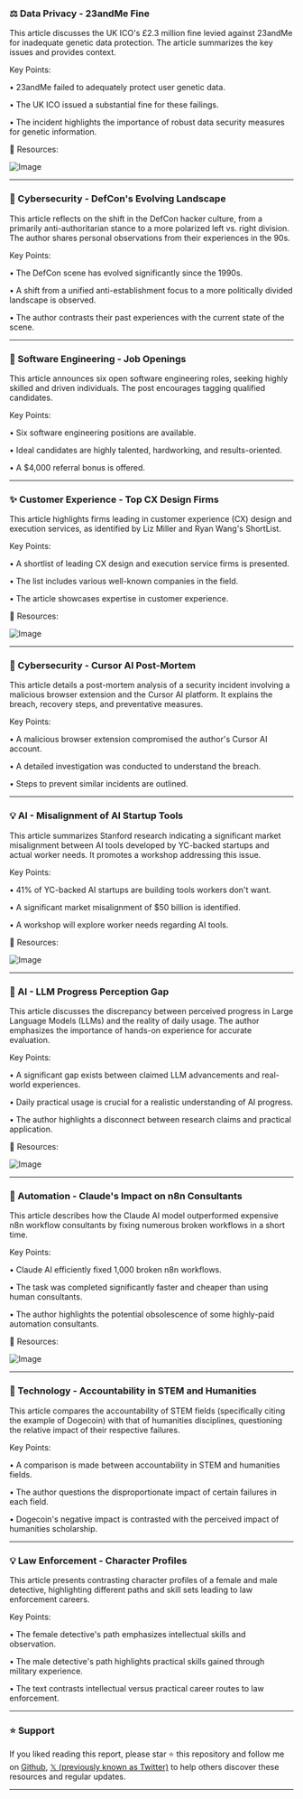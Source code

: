 ### ⚖️ Data Privacy - 23andMe Fine

This article discusses the UK ICO's £2.3 million fine levied against 23andMe for inadequate genetic data protection.  The article summarizes the key issues and provides context.

Key Points:

• 23andMe failed to adequately protect user genetic data.


• The UK ICO issued a substantial fine for these failings.


• The incident highlights the importance of robust data security measures for genetic information.


🔗 Resources:

![Image](https://pbs.twimg.com/media/GySoxrHWQAAhohg?format=jpg&name=small)

---
### 🤖 Cybersecurity - DefCon's Evolving Landscape

This article reflects on the shift in the DefCon hacker culture, from a primarily anti-authoritarian stance to a more polarized left vs. right division.  The author shares personal observations from their experiences in the 90s.


Key Points:

• The DefCon scene has evolved significantly since the 1990s.


•  A shift from a unified anti-establishment focus to a more politically divided landscape is observed.


• The author contrasts their past experiences with the current state of the scene.


---
### 🚀 Software Engineering - Job Openings

This article announces six open software engineering roles, seeking highly skilled and driven individuals.  The post encourages tagging qualified candidates.


Key Points:

• Six software engineering positions are available.


• Ideal candidates are highly talented, hardworking, and results-oriented.


• A $4,000 referral bonus is offered.


---
### ✨ Customer Experience - Top CX Design Firms

This article highlights firms leading in customer experience (CX) design and execution services, as identified by Liz Miller and Ryan Wang's ShortList.


Key Points:

•  A shortlist of leading CX design and execution service firms is presented.


• The list includes various well-known companies in the field.


• The article showcases expertise in customer experience.


🔗 Resources:

![Image](https://pbs.twimg.com/media/GyP5KhZbgAEmX5Z?format=jpg&name=small)

---
### 🤖 Cybersecurity - Cursor AI Post-Mortem

This article details a post-mortem analysis of a security incident involving a malicious browser extension and the Cursor AI platform. It explains the breach, recovery steps, and preventative measures.

Key Points:

• A malicious browser extension compromised the author's Cursor AI account.


• A detailed investigation was conducted to understand the breach.


• Steps to prevent similar incidents are outlined.



---
### 💡 AI - Misalignment of AI Startup Tools

This article summarizes Stanford research indicating a significant market misalignment between AI tools developed by YC-backed startups and actual worker needs. It promotes a workshop addressing this issue.

Key Points:

•  41% of YC-backed AI startups are building tools workers don't want.


• A significant market misalignment of $50 billion is identified.


• A workshop will explore worker needs regarding AI tools.


🔗 Resources:

![Image](https://pbs.twimg.com/media/GyP12kUa8AAyWvz?format=png&name=small)

---
### 🤖 AI - LLM Progress Perception Gap

This article discusses the discrepancy between perceived progress in Large Language Models (LLMs) and the reality of daily usage. The author emphasizes the importance of hands-on experience for accurate evaluation.

Key Points:

•  A significant gap exists between claimed LLM advancements and real-world experiences.


• Daily practical usage is crucial for a realistic understanding of AI progress.


• The author highlights a disconnect between research claims and practical application.



🔗 Resources:

![Image](https://pbs.twimg.com/media/GyCeW2TXoAA-XEf?format=jpg&name=small)

---
### 🤖 Automation - Claude's Impact on n8n Consultants

This article describes how the Claude AI model outperformed expensive n8n workflow consultants by fixing numerous broken workflows in a short time.

Key Points:

• Claude AI efficiently fixed 1,000 broken n8n workflows.


• The task was completed significantly faster and cheaper than using human consultants.


• The author highlights the potential obsolescence of some highly-paid automation consultants.


🔗 Resources:

![Image](https://pbs.twimg.com/media/GyJrlUwbcAAdQTs?format=jpg&name=small)

---
### 🤖 Technology - Accountability in STEM and Humanities

This article compares the accountability of STEM fields (specifically citing the example of Dogecoin) with that of humanities disciplines, questioning the relative impact of their respective failures.

Key Points:

• A comparison is made between accountability in STEM and humanities fields.


• The author questions the disproportionate impact of certain failures in each field.


• Dogecoin's negative impact is contrasted with the perceived impact of humanities scholarship.


---
### 💡 Law Enforcement - Character Profiles

This article presents contrasting character profiles of a female and male detective, highlighting different paths and skill sets leading to law enforcement careers.


Key Points:

• The female detective's path emphasizes intellectual skills and observation.


• The male detective's path highlights practical skills gained through military experience.


• The text contrasts intellectual versus practical career routes to law enforcement.


---

### ⭐️ Support

If you liked reading this report, please star ⭐️ this repository and follow me on [Github](https://github.com/Drix10), [𝕏 (previously known as Twitter)](https://x.com/DRIX_10_) to help others discover these resources and regular updates.

---